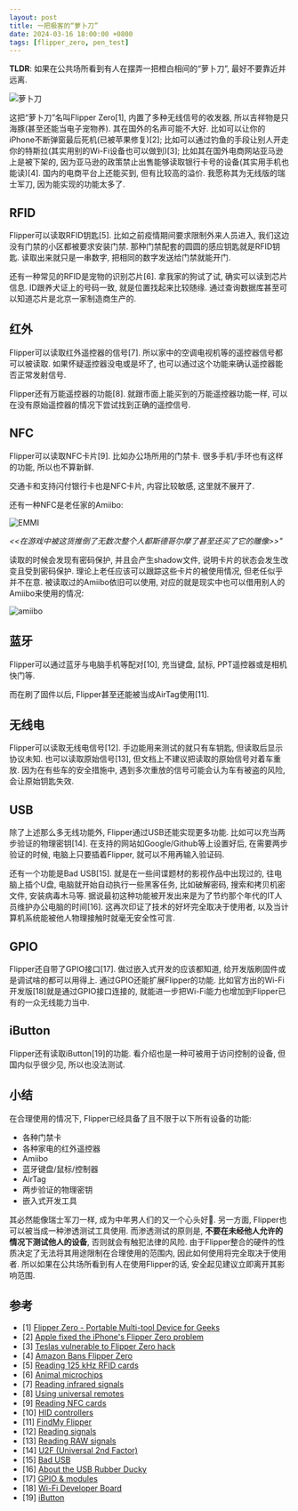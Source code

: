 ```yaml
---
layout: post
title: 一把极客的“萝卜刀”
date: 2024-03-16 18:00:00 +0800
tags: [flipper_zero, pen_test]
---
```


**TLDR**: 如果在公共场所看到有人在摆弄一把橙白相间的“萝卜刀”, 最好不要靠近并远离.

![萝卜刀](/assets/images/2024-03-16/flipper.JPG)

这把“萝卜刀”名叫Flipper Zero[1], 内置了多种无线信号的收发器, 所以吉祥物是只海豚(甚至还能当电子宠物养). 其在国外的名声可能不大好. 比如可以让你的iPhone不断弹窗最后死机(已被苹果修复)[2]; 比如可以通过钓鱼的手段让别人开走你的特斯拉(其实用别的Wi-Fi设备也可以做到)[3]; 比如其在国外电商网站亚马逊上是被下架的, 因为亚马逊的政策禁止出售能够读取银行卡号的设备(其实用手机也能读)[4]. 国内的电商平台上还能买到, 但有比较高的溢价. 我愿称其为无线版的瑞士军刀, 因为能实现的功能太多了.

## RFID

Flipper可以读取RFID钥匙[5]. 比如之前疫情期间要求限制外来人员进入, 我们这边没有门禁的小区都被要求安装门禁. 那种门禁配套的圆圆的感应钥匙就是RFID钥匙. 读取出来就只是一串数字, 把相同的数字发送给门禁就能开门.

还有一种常见的RFID是宠物的识别芯片[6]. 拿我家的狗试了试, 确实可以读到芯片信息. ID跟养犬证上的号码一致, 就是位置找起来比较随缘. 通过查询数据库甚至可以知道芯片是北京一家制造商生产的.

## 红外

Flipper可以读取红外遥控器的信号[7]. 所以家中的空调电视机等的遥控器信号都可以被读取. 如果怀疑遥控器没电或是坏了, 也可以通过这个功能来确认遥控器能否正常发射信号.

Flipper还有万能遥控器的功能[8]. 就跟市面上能买到的万能遥控器功能一样, 可以在没有原始遥控器的情况下尝试找到正确的遥控信号.

## NFC

Flipper可以读取NFC卡片[9]. 比如办公场所用的门禁卡. 很多手机/手环也有这样的功能, 所以也不算新鲜.

交通卡和支持闪付银行卡也是NFC卡片, 内容比较敏感, 这里就不展开了.

还有一种NFC是老任家的Amiibo:

![EMMI](/assets/images/2024-03-16/emmi.JPG)

*<<在游戏中被这货推倒了无数次整个人都斯德哥尔摩了甚至还买了它的雕像>>"*

读取的时候会发现有密码保护, 并且会产生shadow文件, 说明卡片的状态会发生改变且受到密码保护. 理论上老任应该可以跟踪这些卡片的被使用情况, 但老任似乎并不在意. 被读取过的Amiibo依旧可以使用, 对应的就是现实中也可以借用别人的Amiibo来使用的情况:

![amiibo](/assets/images/2024-03-16/amiibo.JPG)

## 蓝牙

Flipper可以通过蓝牙与电脑手机等配对[10], 充当键盘, 鼠标, PPT遥控器或是相机快门等.

而在刷了固件以后, Flipper甚至还能被当成AirTag使用[11].

## 无线电

Flipper可以读取无线电信号[12]. 手边能用来测试的就只有车钥匙, 但读取后显示协议未知. 也可以读取原始信号[13], 但文档上不建议把读取的原始信号对着车重放. 因为在有些车的安全措施中, 遇到多次重放的信号可能会认为车有被盗的风险, 会让原始钥匙失效.

## USB

除了上述那么多无线功能外, Flipper通过USB还能实现更多功能. 比如可以充当两步验证的物理密钥[14]. 在支持的网站如Google/Github等上设置好后, 在需要两步验证的时候, 电脑上只要插着Flipper, 就可以不用再输入验证码.

还有一个功能是Bad USB[15]. 就是在一些间谍题材的影视作品中出现过的, 往电脑上插个U盘, 电脑就开始自动执行一些黑客任务, 比如破解密码, 搜索和拷贝机密文件, 安装病毒木马等. 据说最初这种功能被开发出来是为了节约那个年代的IT人员维护办公电脑的时间[16]. 这再次印证了技术的好坏完全取决于使用者, 以及当计算机系统能被他人物理接触时就毫无安全性可言.

## GPIO

Flipper还自带了GPIO接口[17]. 做过嵌入式开发的应该都知道, 给开发版刷固件或是调试啥的都可以用得上. 通过GPIO还能扩展Flipper的功能. 比如官方出的Wi-Fi开发版[18]就是通过GPIO接口连接的, 就能进一步把Wi-Fi能力也增加到Flipper已有的一众无线能力当中.

## iButton

Flipper还有读取iButton[19]的功能. 看介绍也是一种可被用于访问控制的设备, 但国内似乎很少见, 所以也没法测试.

## 小结

在合理使用的情况下, Flipper已经具备了且不限于以下所有设备的功能:

* 各种门禁卡
* 各种家电的红外遥控器
* Amiibo
* 蓝牙键盘/鼠标/控制器
* AirTag
* 两步验证的物理密钥
* 嵌入式开发工具

其必然能像瑞士军刀一样, 成为中年男人们的又一个心头好🐶. 另一方面, Flipper也可以被当成一种渗透测试工具使用. 而渗透测试的原则是, **不要在未经他人允许的情况下测试他人的设备**, 否则就会有触犯法律的风险. 由于Flipper整合的硬件的性质决定了无法将其用途限制在合理使用的范围内, 因此如何使用将完全取决于使用者. 所以如果在公共场所看到有人在使用Flipper的话, 安全起见建议立即离开其影响范围.

## 参考

* [1] [Flipper Zero - Portable Multi-tool Device for Geeks](https://flipperzero.one/)
* [2] [Apple fixed the iPhone's Flipper Zero problem](https://www.theverge.com/2023/12/15/24003406/apple-iphone-flipper-zero-fix-ios-17-2)
* [3] [Teslas vulnerable to Flipper Zero hack](https://www.zdnet.com/article/teslas-vulnerable-to-flipper-zero-hack-heres-how-to-protect-yourself/)
* [4] [Amazon Bans Flipper Zero](https://gizmodo.com/amazon-bans-flipper-zero-card-skimming-on-tiktok-1850313284)
* [5] [Reading 125 kHz RFID cards](https://docs.flipper.net/rfid/read)
* [6] [Animal microchips](https://docs.flipper.net/rfid/animal-microchips)
* [7] [Reading infrared signals](https://docs.flipper.net/infrared/read)
* [8] [Using universal remotes](https://docs.flipper.net/infrared/universal-remotes)
* [9] [Reading NFC cards](https://docs.flipper.net/nfc/read)
* [10] [HID controllers](https://docs.flipper.net/apps/controllers)
* [11] [FindMy Flipper](https://github.com/MatthewKuKanich/FindMyFlipper)
* [12] [Reading signals](https://docs.flipper.net/sub-ghz/read)
* [13] [Reading RAW signals](https://docs.flipper.net/sub-ghz/read-raw)
* [14] [U2F (Universal 2nd Factor)](https://docs.flipper.net/u2f)
* [15] [Bad USB](https://docs.flipper.net/bad-usb)
* [16] [About the USB Rubber Ducky](https://docs.hak5.org/hak5-usb-rubber-ducky#about-the-usb-rubber-ducky)
* [17] [GPIO & modules](https://docs.flipper.net/gpio-and-modules)
* [18] [Wi-Fi Developer Board](https://docs.flipper.net/development/hardware/wifi-developer-board)
* [19] [iButton](https://docs.flipper.net/ibutton)
